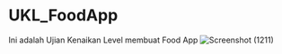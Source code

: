 # UKL_FoodApp
Ini adalah Ujian Kenaikan Level membuat Food App
![Screenshot (1211)](https://github.com/BayuSurapati/UKL_FoodApp/assets/93065357/d9163b50-407e-4e67-b0f0-45e7abfc2856)

